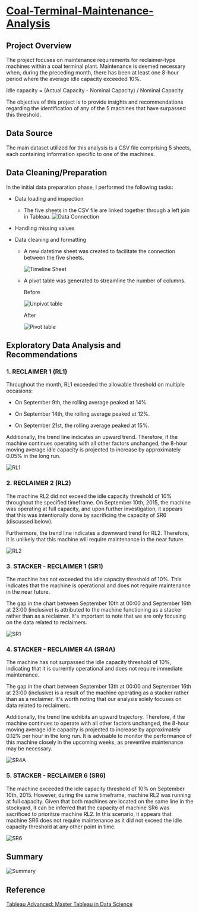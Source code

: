 # [Coal-Terminal-Maintenance-Analysis](https://public.tableau.com/app/profile/akshay.saraf/viz/TableCalculations_16605871923360/Report)

## Project Overview
The project focuses on maintenance requirements for reclaimer-type machines within a coal terminal plant. Maintenance is deemed necessary when, during the preceding month, there has been at least one 8-hour period where the average idle capacity exceeded 10%.

Idle capacity = (Actual Capacity - Nominal Capacity) / Nominal Capacity

The objective of this project is to provide insights and recommendations regarding the identification of any of the 5 machines that have surpassed this threshold.

## Data Source
The main dataset utilized for this analysis is a CSV file comprising 5 sheets, each containing information specific to one of the machines.

## Data Cleaning/Preparation
In the initial data preparation phase, I performed the following tasks:

- Data loading and inspection
  - The five sheets in the CSV file are linked together through a left join in Tableau.
    ![Data Connection](https://github.com/aksaraf/Coal-Terminal-Utilization-Analysis/blob/51d4af07cda7596d6888091d1a685a8c4226a5d8/Images/Data%20Connection.jpg
)
    
- Handling missing values
- Data cleaning and formatting
  - A new datetime sheet was created to facilitate the connection between the five sheets.
    
    ![Timeline Sheet](https://github.com/aksaraf/Coal-Terminal-Utilization-Analysis/blob/51d4af07cda7596d6888091d1a685a8c4226a5d8/Images/Timeline%20Sheet.jpg)

  - A pivot table was generated to streamline the number of columns.
    
    Before
    
    ![Unpivot table](https://github.com/aksaraf/Coal-Terminal-Utilization-Analysis/blob/51d4af07cda7596d6888091d1a685a8c4226a5d8/Images/Unpivot%20table.jpg)

    After
    
    ![Pivot table](https://github.com/aksaraf/Coal-Terminal-Utilization-Analysis/blob/51d4af07cda7596d6888091d1a685a8c4226a5d8/Images/Pivot%20Table.jpg)

## Exploratory Data Analysis and Recommendations
### 1. RECLAIMER 1 (RL1)
Throughout the month, RL1 exceeded the allowable threshold on multiple occasions:

- On September 9th, the rolling average peaked at 14%.

- On September 14th, the rolling average peaked at 12%.

- On September 21st, the rolling average peaked at 15%.

Additionally, the trend line indicates an upward trend. Therefore, if the machine continues operating with all other factors unchanged, the 8-hour moving average idle capacity is projected to increase by approximately 0.05% in the long run.

![RL1](https://github.com/aksaraf/Coal-Terminal-Utilization-Analysis/blob/51d4af07cda7596d6888091d1a685a8c4226a5d8/Images/Reclaimer%201.jpg)


### 2. RECLAIMER 2 (RL2)

The machine RL2 did not exceed the idle capacity threshold of 10% throughout the specified timeframe. On September 10th, 2015, the machine was operating at full capacity, and upon further investigation, it appears that this was intentionally done by sacrificing the capacity of SR6 (discussed below).

Furthermore, the trend line indicates a downward trend for RL2. Therefore, it is unlikely that this machine will require maintenance in the near future.

![RL2](https://github.com/aksaraf/Coal-Terminal-Utilization-Analysis/blob/51d4af07cda7596d6888091d1a685a8c4226a5d8/Images/Reclaimer%202.jpg)

### 3. STACKER - RECLAIMER 1 (SR1)
The machine has not exceeded the idle capacity threshold of 10%. This indicates that the machine is operational and does not require maintenance in the near future.

The gap in the chart between September 10th at 00:00 and September 16th at 23:00 (inclusive) is attributed to the machine functioning as a stacker rather than as a reclaimer. It's important to note that we are only focusing on the data related to reclaimers.

![SR1](https://github.com/aksaraf/Coal-Terminal-Utilization-Analysis/blob/51d4af07cda7596d6888091d1a685a8c4226a5d8/Images/SR1.jpg)

### 4. STACKER - RECLAIMER 4A (SR4A)
The machine has not surpassed the idle capacity threshold of 10%, indicating that it is currently operational and does not require immediate maintenance.

The gap in the chart between September 13th at 00:00 and September 16th at 23:00 (inclusive) is a result of the machine operating as a stacker rather than as a reclaimer. It's worth noting that our analysis solely focuses on data related to reclaimers.

Additionally, the trend line exhibits an upward trajectory. Therefore, if the machine continues to operate with all other factors unchanged, the 8-hour moving average idle capacity is projected to increase by approximately 0.12% per hour in the long run. It is advisable to monitor the performance of this machine closely in the upcoming weeks, as preventive maintenance may be necessary.

![SR4A](https://github.com/aksaraf/Coal-Terminal-Utilization-Analysis/blob/51d4af07cda7596d6888091d1a685a8c4226a5d8/Images/SR4A.jpg)

### 5. STACKER - RECLAIMER 6 (SR6)

The machine exceeded the idle capacity threshold of 10% on September 10th, 2015. However, during the same timeframe, machine RL2 was running at full capacity. Given that both machines are located on the same line in the stockyard, it can be inferred that the capacity of machine SR6 was sacrificed to prioritize machine RL2. In this scenario, it appears that machine SR6 does not require maintenance as it did not exceed the idle capacity threshold at any other point in time.

![SR6](https://github.com/aksaraf/Coal-Terminal-Utilization-Analysis/blob/51d4af07cda7596d6888091d1a685a8c4226a5d8/Images/SR6.jpg)

## Summary
![Summary](https://github.com/aksaraf/Coal-Terminal-Utilization-Analysis/blob/51d4af07cda7596d6888091d1a685a8c4226a5d8/Images/Summary.jpg
)

## Reference
[Tableau Advanced: Master Tableau in Data Science](https://www.udemy.com/course/tableau10-advanced/)
